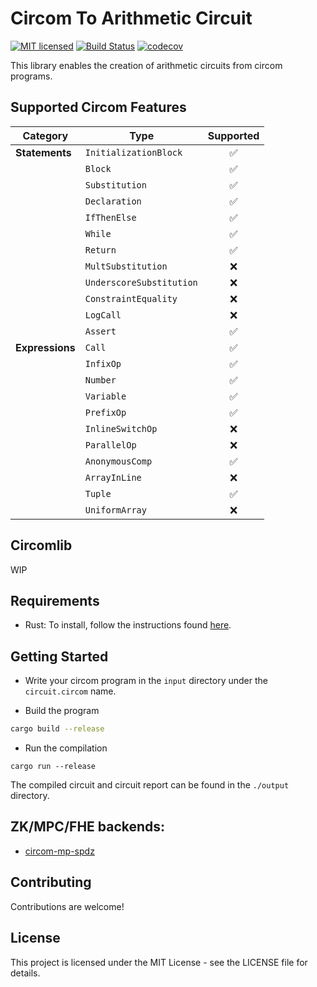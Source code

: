 # Circom To Arithmetic Circuit

[![MIT licensed][mit-badge]][mit-url]
[![Build Status][actions-badge]][actions-url]
[![codecov](https://codecov.io/github/namnc/circom-2-arithc/graph/badge.svg)](https://app.codecov.io/github/namnc/circom-2-arithc/)

[mit-badge]: https://img.shields.io/badge/license-MIT-blue.svg
[mit-url]: https://github.com/namnc/circom-2-arithc/blob/master/LICENSE
[actions-badge]: https://github.com/namnc/circom-2-arithc/actions/workflows/build.yml/badge.svg
[actions-url]: https://github.com/namnc/circom-2-arithc/actions?query=branch%3Amain

This library enables the creation of arithmetic circuits from circom programs.

## Supported Circom Features

| Category        | Type                     | Supported |
| --------------- | ------------------------ | :-------: |
| **Statements**  | `InitializationBlock`    |    ✅     |
|                 | `Block`                  |    ✅     |
|                 | `Substitution`           |    ✅     |
|                 | `Declaration`            |    ✅     |
|                 | `IfThenElse`             |    ✅     |
|                 | `While`                  |    ✅     |
|                 | `Return`                 |    ✅     |
|                 | `MultSubstitution`       |    ❌     |
|                 | `UnderscoreSubstitution` |    ❌     |
|                 | `ConstraintEquality`     |    ❌     |
|                 | `LogCall`                |    ❌     |
|                 | `Assert`                 |    ✅     |
| **Expressions** | `Call`                   |    ✅     |
|                 | `InfixOp`                |    ✅     |
|                 | `Number`                 |    ✅     |
|                 | `Variable`               |    ✅     |
|                 | `PrefixOp`               |    ✅     |
|                 | `InlineSwitchOp`         |    ❌     |
|                 | `ParallelOp`             |    ❌     |
|                 | `AnonymousComp`          |    ✅     |
|                 | `ArrayInLine`            |    ❌     |
|                 | `Tuple`                  |    ✅     |
|                 | `UniformArray`           |    ❌     |

## Circomlib

WIP

## Requirements

- Rust: To install, follow the instructions found [here](https://www.rust-lang.org/tools/install).

## Getting Started

- Write your circom program in the `input` directory under the `circuit.circom` name.

- Build the program

```bash
cargo build --release
```

- Run the compilation

```
cargo run --release
```

The compiled circuit and circuit report can be found in the `./output` directory.

## ZK/MPC/FHE backends:

- [circom-mp-spdz](https://github.com/namnc/circom-mp-spdz)

## Contributing

Contributions are welcome!

## License

This project is licensed under the MIT License - see the LICENSE file for details.
